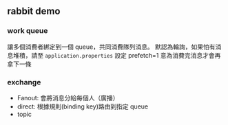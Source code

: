 ## rabbit demo

### work queue
讓多個消費者綁定到一個 queue，共同消費隊列消息。
默認為輪詢，如果怕有消息堆積，請至 `application.properties` 設定 prefetch=1 意為消費完消息才會再拿下一條

### exchange
- Fanout: 會將消息分給每個人（廣播）
- direct: 根據規則(binding key)路由到指定 queue
- topic

